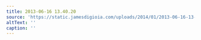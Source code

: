 ```yaml
---
title: 2013-06-16 13.40.20
source: 'https://static.jamesdigioia.com/uploads/2014/01/2013-06-16-13-40-20-scaled.jpg'
altText: ''
caption: ''
---
```


